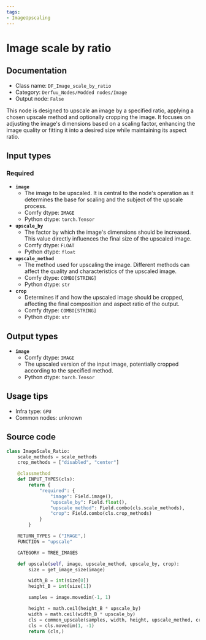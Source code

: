 ```yaml
---
tags:
- ImageUpscaling
---
```


# Image scale by ratio
## Documentation
- Class name: `DF_Image_scale_by_ratio`
- Category: `Derfuu_Nodes/Modded nodes/Image`
- Output node: `False`

This node is designed to upscale an image by a specified ratio, applying a chosen upscale method and optionally cropping the image. It focuses on adjusting the image's dimensions based on a scaling factor, enhancing the image quality or fitting it into a desired size while maintaining its aspect ratio.
## Input types
### Required
- **`image`**
    - The image to be upscaled. It is central to the node's operation as it determines the base for scaling and the subject of the upscale process.
    - Comfy dtype: `IMAGE`
    - Python dtype: `torch.Tensor`
- **`upscale_by`**
    - The factor by which the image's dimensions should be increased. This value directly influences the final size of the upscaled image.
    - Comfy dtype: `FLOAT`
    - Python dtype: `float`
- **`upscale_method`**
    - The method used for upscaling the image. Different methods can affect the quality and characteristics of the upscaled image.
    - Comfy dtype: `COMBO[STRING]`
    - Python dtype: `str`
- **`crop`**
    - Determines if and how the upscaled image should be cropped, affecting the final composition and aspect ratio of the output.
    - Comfy dtype: `COMBO[STRING]`
    - Python dtype: `str`
## Output types
- **`image`**
    - Comfy dtype: `IMAGE`
    - The upscaled version of the input image, potentially cropped according to the specified method.
    - Python dtype: `torch.Tensor`
## Usage tips
- Infra type: `GPU`
- Common nodes: unknown


## Source code
```python
class ImageScale_Ratio:
    scale_methods = scale_methods
    crop_methods = ["disabled", "center"]

    @classmethod
    def INPUT_TYPES(cls):
        return {
            "required": {
                "image": Field.image(),
                "upscale_by": Field.float(),
                "upscale_method": Field.combo(cls.scale_methods),
                "crop": Field.combo(cls.crop_methods)
            }
        }

    RETURN_TYPES = ("IMAGE",)
    FUNCTION = "upscale"

    CATEGORY = TREE_IMAGES

    def upscale(self, image, upscale_method, upscale_by, crop):
        size = get_image_size(image)

        width_B = int(size[0])
        height_B = int(size[1])

        samples = image.movedim(-1, 1)

        height = math.ceil(height_B * upscale_by)
        width = math.ceil(width_B * upscale_by)
        cls = common_upscale(samples, width, height, upscale_method, crop)
        cls = cls.movedim(1, -1)
        return (cls,)

```
